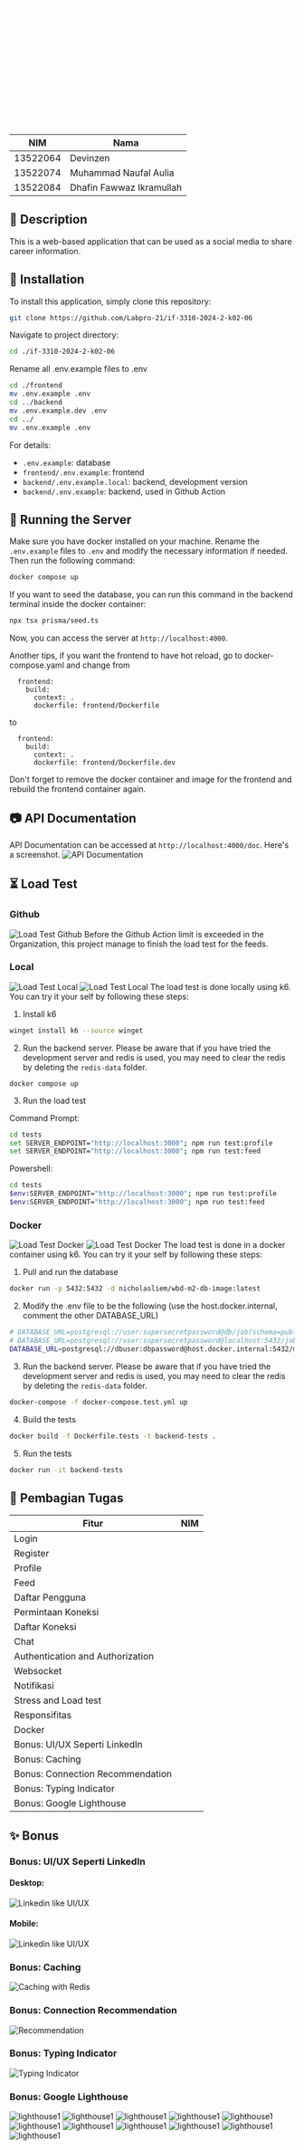 <h1 align="center" style="color: #FFFFFF"><em> Tugas Besar IF3110 - Pengembangan Aplikasi Berbasis Web </em></h1>

<br>
<h1 align="center" style="color: #FFFFFF"> Kelompok 06 </h1>

<div align="center">

| NIM        | Nama           |
| ---------------- | ----------------- |
| 13522064 | Devinzen |
| 13522074 | Muhammad Naufal Aulia |
| 13522084 | Dhafin Fawwaz Ikramullah |

</div>

## 📄 Description
This is a web-based application that can be used as a social media to share career information.

## 🔨 Installation
To install this application, simply clone this repository:
```bash
git clone https://github.com/Labpro-21/if-3310-2024-2-k02-06
```
Navigate to project directory:
```bash
cd ./if-3310-2024-2-k02-06
```
Rename all .env.example files to .env
```bash
cd ./frontend
mv .env.example .env
cd ../backend
mv .env.example.dev .env
cd ../
mv .env.example .env
```

For details:
- `.env.example`: database
- `frontend/.env.example`: frontend
- `backend/.env.example.local`: backend, development version
- `backend/.env.example`: backend, used in Github Action

## 🔨 Running the Server
Make sure you have docker installed on your machine. 
Rename the `.env.example` files to `.env` and modify the necessary information if needed.
Then run the following command:
```bash
docker compose up
```
If you want to seed the database, you can run this command in the backend terminal inside the docker container:
```bash
npx tsx prisma/seed.ts
```

Now, you can access the server at `http://localhost:4000`.

Another tips, if you want the frontend to have hot reload, go to docker-compose.yaml and change from
```
  frontend:
    build:
      context: .
      dockerfile: frontend/Dockerfile
```
to
```
  frontend:
    build:
      context: .
      dockerfile: frontend/Dockerfile.dev
```

Don't forget to remove the docker container and image for the frontend and rebuild the frontend container again.


## 📷 API Documentation
API Documentation can be accessed at `http://localhost:4000/doc`. Here's a screenshot.
![API Documentation](screenshots/APIdoc.png)

## ⏳ Load Test

### Github
![Load Test Github](screenshots/load-test-github.png)
Before the Github Action limit is exceeded in the Organization, this project manage to finish the load test for the feeds.

### Local
![Load Test Local](screenshots/load-test-local-profile.png)
![Load Test Local](screenshots/load-test-local-feed.png)
The load test is done locally using k6. You can try it your self by following these steps:
1. Install k6

```bash
winget install k6 --source winget
```

2. Run the backend server. Please be aware that if you have tried the development server and redis is used, you may need to clear the redis by deleting the `redis-data` folder.

```
docker compose up
```

3. Run the load test

Command Prompt:

```bash
cd tests
set SERVER_ENDPOINT="http://localhost:3000"; npm run test:profile
set SERVER_ENDPOINT="http://localhost:3000"; npm run test:feed
```

Powershell:

```bash
cd tests
$env:SERVER_ENDPOINT="http://localhost:3000"; npm run test:profile
$env:SERVER_ENDPOINT="http://localhost:3000"; npm run test:feed
```

### Docker
![Load Test Docker](screenshots/load-test-docker-profile.png)
![Load Test Docker](screenshots/load-test-docker-feed.png)
The load test is done in a docker container using k6. You can try it your self by following these steps:

1. Pull and run the database

```bash
docker run -p 5432:5432 -d nicholasliem/wbd-m2-db-image:latest
```

2. Modify the .env file to be the following (use the host.docker.internal, comment the other DATABASE_URL)
```bash
# DATABASE_URL=postgresql://user:supersecretpassword@db/job?schema=public
# DATABASE_URL=postgresql://user:supersecretpassword@localhost:5432/job?schema=public
DATABASE_URL=postgresql://dbuser:dbpassword@host.docker.internal:5432/maindb?schema=public
```

3. Run the backend server. Please be aware that if you have tried the development server and redis is used, you may need to clear the redis by deleting the `redis-data` folder.
```bash
docker-compose -f docker-compose.test.yml up
```

4. Build the tests
```bash
docker build -f Dockerfile.tests -t backend-tests .
```

5. Run the tests
```bash
docker run -it backend-tests
```


## 📄 Pembagian Tugas
| Fitur                                              | NIM |
| -------------------------------------------------- | --- |
| Login                                              |     |
| Register                                           |     |
| Profile                                            |     |
| Feed                                               |     |
| Daftar Pengguna                                    |     |
| Permintaan Koneksi                                 |     |
| Daftar Koneksi                                     |     |
| Chat                                               |     |
| Authentication and Authorization                   |     |
| Websocket                                          |     |
| Notifikasi                                         |     |
| Stress and Load test                               |     |
| Responsifitas                                      |     |
| Docker                                             |     |
| Bonus: UI/UX Seperti LinkedIn                      |     |
| Bonus: Caching                                     |     |
| Bonus: Connection Recommendation                   |     |
| Bonus: Typing Indicator                            |     |
| Bonus: Google Lighthouse                           |     |

## ✨ Bonus

### Bonus: UI/UX Seperti LinkedIn
#### Desktop:
![Linkedin like UI/UX](screenshots/linkedin-like-ui-ux.png)
#### Mobile:
![Linkedin like UI/UX](screenshots/linkedin-like-ui-ux-mobile.png)

### Bonus: Caching
![Caching with Redis](screenshots/caching.png)

### Bonus: Connection Recommendation
![Recommendation](screenshots/recommendation.png)

### Bonus: Typing Indicator
![Typing Indicator](screenshots/typing-indicator.png)

### Bonus: Google Lighthouse
![lighthouse1](screenshots/lighthouse1.png)
![lighthouse1](screenshots/lighthouse2.png)
![lighthouse1](screenshots/lighthouse3.png)
![lighthouse1](screenshots/lighthouse4.png)
![lighthouse1](screenshots/lighthouse5.png)
![lighthouse1](screenshots/lighthouse6.png)
![lighthouse1](screenshots/lighthouse7.png)
![lighthouse1](screenshots/lighthouse8.png)
![lighthouse1](screenshots/lighthouse9.png)
![lighthouse1](screenshots/lighthouse10.png)
![lighthouse1](screenshots/lighthouse11.png)
